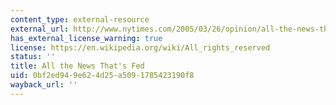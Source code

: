 ```yaml
---
content_type: external-resource
external_url: http://www.nytimes.com/2005/03/26/opinion/all-the-news-thats-fed.html
has_external_license_warning: true
license: https://en.wikipedia.org/wiki/All_rights_reserved
status: ''
title: All the News That's Fed
uid: 0bf2ed94-9e62-4d25-a509-1785423190f8
wayback_url: ''
---
```

